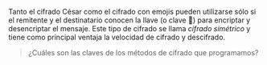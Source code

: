 Tanto el cifrado César como el cifrado con emojis pueden utilizarse sólo si el remitente y el destinatario conocen la llave (o clave :key:) para encriptar y desencriptar el mensaje. Este tipo de cifrado se llama _cifrado simétrico_ y tiene como principal ventaja la velocidad de cifrado y descifrado.

> ¿Cuáles son las claves de los métodos de cifrado que programamos?
